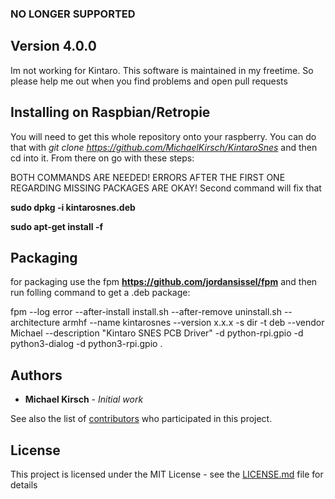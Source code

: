 ### NO LONGER SUPPORTED ###

## Version 4.0.0

Im not working for Kintaro. This software is maintained in my freetime. So please help me out when you find problems and open pull requests

## Installing on Raspbian/Retropie

You will need to get this whole repository onto your raspberry. You can do that with *git clone  https://github.com/MichaelKirsch/KintaroSnes* and then cd into it. From there on go with these steps:

BOTH COMMANDS ARE NEEDED! ERRORS AFTER THE FIRST ONE REGARDING MISSING PACKAGES ARE OKAY! Second command will fix that

**sudo dpkg -i kintarosnes.deb**

**sudo apt-get install -f**

## Packaging

for packaging use the fpm **https://github.com/jordansissel/fpm** and then run folling command to get a .deb package: 

 fpm --log error --after-install install.sh --after-remove  uninstall.sh --architecture armhf --name kintarosnes --version x.x.x -s dir -t deb --vendor Michael --description "Kintaro SNES PCB Driver"  -d python-rpi.gpio -d python3-dialog -d python3-rpi.gpio .
 
## Authors

* **Michael Kirsch** - *Initial work*

See also the list of [contributors](https://github.com/michaelkirsch/contributors) who participated in this project.

## License

This project is licensed under the MIT License - see the [LICENSE.md](LICENSE.md) file for details

